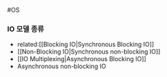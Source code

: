#OS 


### IO 모델 종류
- related:[[Blocking IO|Synchronous Blocking IO]]
- [[Non-Blocking IO|Synchronous non-blocking IO]]
- [[IO Multiplexing|Asynchronous Blocking IO]]
- Asynchronous non-blocking IO
